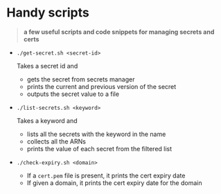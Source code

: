 # Handy scripts
> __a few useful scripts and code snippets for managing secrets and certs__



- `./get-secret.sh <secret-id>` 
  
  Takes a secret id and 
  - gets the secret from secrets manager
  - prints the current and previous version of the secret
  - outputs the secret value to a file

- `./list-secrets.sh <keyword>`
  
  Takes a keyword and 
  - lists all the secrets with the keyword in the name
  - collects all the ARNs
  - prints the value of each secret from the filtered list  

- `./check-expiry.sh <domain>`

  - If a `cert.pem` file is present, it prints the cert expiry date
  - If given a domain, it prints the cert expiry date for the domain